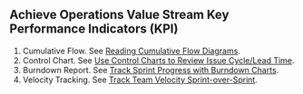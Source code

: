 ## Achieve Operations Value Stream Key Performance Indicators (KPI)

1. Cumulative Flow. See [Reading Cumulative Flow Diagrams](https://help.zenhub.com/support/solutions/articles/43000038850).
2. Control Chart. See [Use Control Charts to Review Issue Cycle/Lead Time](https://help.zenhub.com/support/solutions/articles/43000300345).
3. Burndown Report. See [Track Sprint Progress with Burndown Charts](https://help.zenhub.com/support/solutions/articles/43000010356).
4. Velocity Tracking. See [Track Team Velocity Sprint-over-Sprint](https://help.zenhub.com/support/solutions/articles/43000010358).

